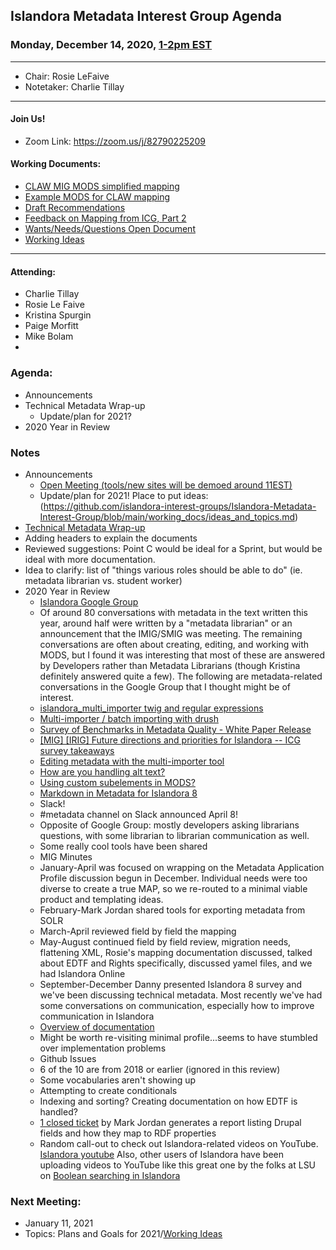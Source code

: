 ## Islandora Metadata Interest Group Agenda
### Monday, December 14, 2020, [1-2pm EST](http://www.thetimezoneconverter.com/?t=1%20pm&tz=Toronto&)

---
* Chair: Rosie LeFaive
* Notetaker: Charlie Tillay

---

#### Join Us!
* Zoom Link: https://zoom.us/j/82790225209

#### Working Documents:
* [CLAW MIG MODS simplified mapping](https://docs.google.com/spreadsheets/d/18u2qFJ014IIxlVpM3JXfDEFccwBZcoFsjbBGpvL0jJI/edit#gid=0)
* [Example MODS for CLAW mapping](https://docs.google.com/spreadsheets/d/1C2Xie7HUDSgRT5v4ldoJvlNdoXz2GHAPvL3PE3TOKW8/edit#gid=1829081124)
* [Draft Recommendations](https://docs.google.com/document/d/15qSO9YcALtYSqd6CUuGx0t8FwUJ5pPwVPz0PA5rU898/edit#heading=h.f9r6knw0rjvu)
* [Feedback on Mapping from ICG, Part 2](https://docs.google.com/document/d/11OpqMMCXM1TFXgsr4yyTQ_cH9DabnD31p7JnuTRQl28/edit?invite=CMWvruEI&ts=5e66437f)
* [Wants/Needs/Questions Open Document](https://docs.google.com/document/d/12Kpb6826TNPzzMuyPS0sESa9TLnmljQmeioWbaPeEdA/edit)
* [Working Ideas](https://github.com/islandora-interest-groups/Islandora-Metadata-Interest-Group/blob/main/working_docs/ideas_and_topics.md)

---

#### Attending:
* Charlie Tillay
* Rosie Le Faive
* Kristina Spurgin
* Paige Morfitt
* Mike Bolam
* 

### Agenda:
* Announcements
* Technical Metadata Wrap-up 
  * Update/plan for 2021?
* 2020 Year in Review
  
### Notes
* Announcements
  * [Open Meeting (tools/new sites will be demoed around 11EST)](https://islandora.ca/content/islandora-8-open-meeting-december-15th-2020)
   * Update/plan for 2021! Place to put ideas: (https://github.com/islandora-interest-groups/Islandora-Metadata-Interest-Group/blob/main/working_docs/ideas_and_topics.md)
* [Technical Metadata Wrap-up](https://docs.google.com/document/d/1umH-Ab14OepdljZnBrFPPf_hoo9557-7Qiacm2YImX0/edit?usp=sharing)
 * Adding headers to explain the documents
 * Reviewed suggestions: Point C would be ideal for a Sprint, but would be ideal with more documentation.
 * Idea to clarify: list of "things various roles should be able to do" (ie. metadata librarian vs. student worker)
* 2020 Year in Review
  * [Islandora Google Group](https://groups.google.com/g/islandora/search?q=metadata)
   * Of around 80 conversations with metadata in the text written this year, around half were written by a "metadata librarian" or an announcement that the IMIG/SMIG was meeting. The remaining conversations are often about creating, editing, and working with MODS, but I found it was interesting that most of these are answered by Developers rather than Metadata Librarians (though Kristina definitely answered quite a few). The following are metadata-related conversations in the Google Group that I thought might be of interest.
   * [islandora_multi_importer twig and regular expressions](https://groups.google.com/g/islandora/c/aorY3aoFkO4/m/RmkjvnmNBwAJ)
   * [Multi-importer / batch importing with drush](https://groups.google.com/g/islandora/c/Z7Vw58sFZxg/m/cT0MwxMABAAJ)
   * [Survey of Benchmarks in Metadata Quality - White Paper Release](https://groups.google.com/g/islandora/c/M10h2y367g0/m/WMXrx7o6AwAJ)
   * [[MIG] [IRIG] Future directions and priorities for Islandora -- ICG survey takeaways](https://groups.google.com/g/islandora/c/wj3QTHZPMpQ/m/xcZ_RRoACgAJ)
   * [Editing metadata with the multi-importer tool](https://groups.google.com/g/islandora/c/bvZmIx2F760/m/dwhJh6KYBgAJ)
   * [How are you handling alt text?](https://groups.google.com/g/islandora/c/5uK3OZH-nhk/m/wQJXHXe5BgAJ)
   * [Using custom subelements in MODS?](https://groups.google.com/g/islandora/c/v_uNfmshK8Y/m/Ib70-8YMBAAJ)
   * [Markdown in Metadata for Islandora 8](https://groups.google.com/g/islandora/c/EIqkyjygAl0)
  * Slack!
   * #metadata channel on Slack announced April 8!
   * Opposite of Google Group: mostly developers asking librarians questions, with some librarian to librarian communication as well.
   * Some really cool tools have been shared
  * MIG Minutes
   * January-April was focused on wrapping on the Metadata Application Profile discussion begun in December. Individual needs were too diverse to create a true MAP, so we re-routed to a minimal viable product and templating ideas.
   * February-Mark Jordan shared tools for exporting metadata from SOLR
   * March-April reviewed field by field the mapping
   * May-August continued field by field review, migration needs, flattening XML, Rosie's mapping documentation discussed, talked about EDTF and Rights specifically, discussed yamel files, and we had Islandora Online
   * September-December Danny presented Islandora 8 survey and we've been discussing technical metadata. Most recently we've had some conversations on communication, especially how to improve communication in Islandora
  * [Overview of documentation](https://docs.google.com/document/d/1JdbEipIQYA6aLoK-_qJ5hPytmyC87zeHUSpgR0s8MrA)
   * Might be worth re-visiting minimal profile...seems to have stumbled over implementation problems
  * Github Issues
   * 6 of the 10 are from 2018 or earlier (ignored in this review)
   * Some vocabularies aren't showing up
   * Attempting to create conditionals
   * Indexing and sorting? Creating documentation on how EDTF is handled?
   * [1 closed ticket](https://github.com/Islandora/documentation/issues/152) by Mark Jordan generates a report listing Drupal fields and how they map to RDF properties
  * Random call-out to check out Islandora-related videos on YouTube. [Islandora youtube](https://www.youtube.com/channel/UCCiQwdLWwrTNE6yToDKG3Uw) Also, other users of Islandora have been uploading videos to YouTube like this great one by the folks at LSU on [Boolean searching in Islandora](https://www.youtube.com/watch?v=PhrR98EXDck&amp%3Bt=179s)

### Next Meeting:
* January 11, 2021
* Topics: Plans and Goals for 2021/[Working Ideas](https://github.com/islandora-interest-groups/Islandora-Metadata-Interest-Group/blob/main/working_docs/ideas_and_topics.md)
